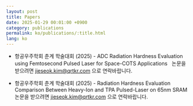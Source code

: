 ```yaml
---
layout: post
title: Papers
date: 2025-01-29 00:01:00 +0900
category: publications
permalink: ko/publications/:title.html
lang: ko
---
```


<link rel="stylesheet" href="https://cdnjs.cloudflare.com/ajax/libs/font-awesome/6.4.0/css/all.min.css">

- 항공우주학회 춘계 학술대회 (2025) - ADC Radiation Hardness Evaluation using Femtosecond Pulsed Laser for Space-COTS Applications<span class="tooltip-wrapper" tabindex="0" aria-describedby="tip-paper1">
  <i class="fas fa-file-pdf hover-icon"
     style="color:red; margin-left:8px;"
     aria-label="논문 요청 안내 툴팁"></i>
  <span id="tip-paper1" class="tooltip" role="tooltip">
    논문을 받으려면 <a href="mailto:jieseok.kim@qrtkr.com">jieseok.kim@qrtkr.com</a> 으로 연락바랍니다.
  </span>
</span>


- 항공우주학회 춘계 학술대회 (2025) - Radiation Hardness Evaluation Comparison Between Heavy-Ion and TPA Pulsed-Laser on 65nm SRAM<span class="tooltip-wrapper" tabindex="0" aria-describedby="tip-paper1">
  <i class="fas fa-file-pdf hover-icon"
     style="color:red; margin-left:8px;"
     aria-label="논문 요청 안내 툴팁"></i>
  <span id="tip-paper1" class="tooltip" role="tooltip">
    논문을 받으려면 <a href="mailto:jieseok.kim@qrtkr.com">jieseok.kim@qrtkr.com</a> 으로 연락바랍니다.
  </span>
</span>

